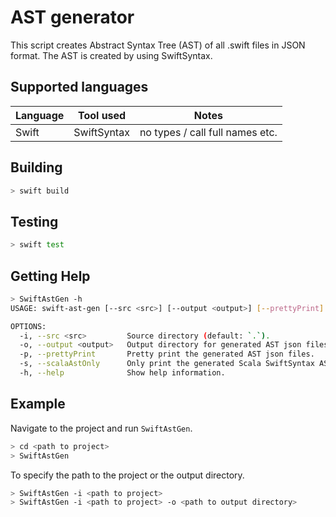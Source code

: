 # AST generator

This script creates Abstract Syntax Tree (AST) of all .swift files in JSON format.
The AST is created by using SwiftSyntax.

## Supported languages

| Language    | Tool used                   | Notes                           |
| ----------- | --------------------------- | ------------------------------- |
| Swift       | SwiftSyntax                 | no types / call full names etc. |

## Building

```bash
> swift build
```

## Testing

```bash
> swift test
```

## Getting Help

```bash
> SwiftAstGen -h
USAGE: swift-ast-gen [--src <src>] [--output <output>] [--prettyPrint] [--scalaAstOnly]

OPTIONS:
  -i, --src <src>         Source directory (default: `.`).
  -o, --output <output>   Output directory for generated AST json files (default: `./ast_out`).
  -p, --prettyPrint       Pretty print the generated AST json files.
  -s, --scalaAstOnly      Only print the generated Scala SwiftSyntax AST nodes.
  -h, --help              Show help information.
```

## Example

Navigate to the project and run `SwiftAstGen`.

```bash
> cd <path to project>
> SwiftAstGen
```

To specify the path to the project or the output directory.

```bash
> SwiftAstGen -i <path to project>
> SwiftAstGen -i <path to project> -o <path to output directory>
```
